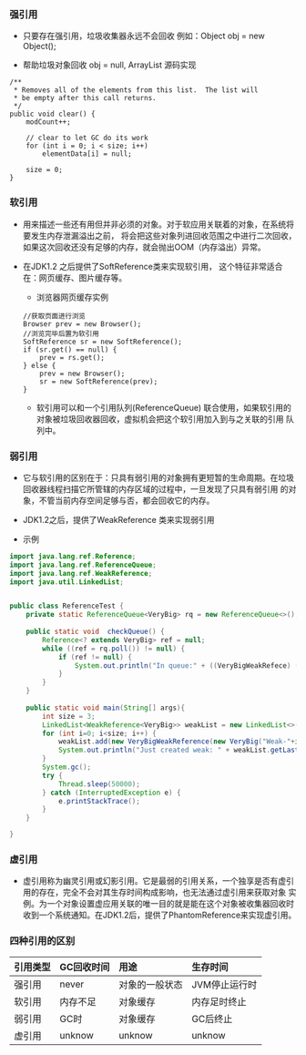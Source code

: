 ### 强引用
* 只要存在强引用，垃圾收集器永远不会回收
例如：Object obj = new Object();

* 帮助垃圾对象回收 obj = null, ArrayList 源码实现
```
/**
 * Removes all of the elements from this list.  The list will
 * be empty after this call returns.
 */
public void clear() {
    modCount++;

    // clear to let GC do its work
    for (int i = 0; i < size; i++)
        elementData[i] = null;

    size = 0;
} 
```
###  软引用
* 用来描述一些还有用但并非必须的对象。对于软应用关联着的对象，在系统将要发生内存泄漏溢出之前，
将会把这些对象列进回收范围之中进行二次回收，如果这次回收还没有足够的内存，就会抛出OOM（内存溢出）异常。

* 在JDK1.2 之后提供了SoftReference类来实现软引用， 这个特征非常适合在：网页缓存、图片缓存等。
  * 浏览器网页缓存实例
  ```
  //获取页面进行浏览
  Browser prev = new Browser();
  //浏览完毕后置为软引用
  SoftReference sr = new SoftReference();
  if (sr.get() == null) {
      prev = rs.get();
  } else {
      prev = new Browser();
      sr = new SoftReference(prev); 
  }
  ```
  * 软引用可以和一个引用队列(ReferenceQueue) 联合使用，如果软引用的对象被垃圾回收器回收，虚拟机会把这个软引用加入到与之关联的引用
  队列中。
  
### 弱引用
* 它与软引用的区别在于：只具有弱引用的对象拥有更短暂的生命周期。在垃圾回收器线程扫描它所管辖的内存区域的过程中，一旦发现了只具有弱引用
的对象，不管当前内存空间足够与否，都会回收它的内存。

* JDK1.2之后，提供了WeakReference 类来实现弱引用

* 示例
```java
import java.lang.ref.Reference;
import java.lang.ref.ReferenceQueue;
import java.lang.ref.WeakReference;
import java.util.LinkedList;


public class ReferenceTest {
    private static ReferenceQueue<VeryBig> rq = new ReferenceQueue<>();
    
    public static void  checkQueue() {
        Reference<? extends VeryBig> ref = null;
        while ((ref = rq.poll()) != null) {
            if (ref != null) {
                System.out.println("In queue:" + ((VeryBigWeakRefece) (ref)).id);
            }
        }
    }
    
    public static void main(String[] args){
        int size = 3;
        LinkedList<WeakReference<VeryBig>> weakList = new LinkedList<>();
        for (int i=0; i<size; i++) {
            weakList.add(new VeryBigWeakReference(new VeryBig("Weak-"+i), rq));
            System.out.println("Just created weak: " + weakList.getLast());
        }
        System.gc();
        try {
            Thread.sleep(50000);
        } catch (InterruptedException e) {
            e.printStackTrace();
        }
    }

}
```

### 虚引用
* 虚引用称为幽灵引用或幻影引用。它是最弱的引用关系，一个独享是否有虚引用的存在，完全不会对其生存时间构成影响，也无法通过虚引用来获取对象
实例。为一个对象设置虚应用关联的唯一目的就是能在这个对象被收集器回收时收到一个系统通知。在JDK1.2后，提供了PhantomReference来实现虚引用。

### 四种引用的区别

| 引用类型  | GC回收时间  | 用途  | 生存时间  |
| :------------ | :------------ | :------------ | :------------ |
| 强引用  | never   |  对象的一般状态 | JVM停止运行时  |
| 软引用  | 内存不足 |  对象缓存      | 内存足时终止  |
| 弱引用  | GC时    |  对象缓存      | GC后终止  |
| 虚引用  | unknow  |  unknow       | unknow   |


